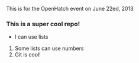 This is for the OpenHatch event on June 22ed, 2013

### This is a super cool repo!
* I can use lists
1. Some lists can use numbers
2. Git is cool! 

